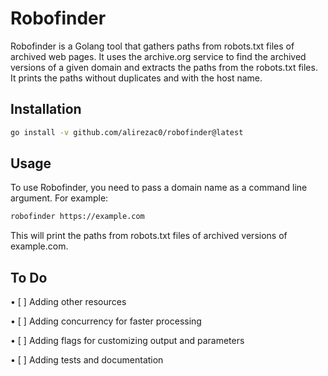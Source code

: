 # Robofinder

Robofinder is a Golang tool that gathers paths from robots.txt files of archived web pages. It uses the archive.org service to find the archived versions of a 
given domain and extracts the paths from the robots.txt files. It prints the paths without duplicates and with the host name.


## Installation
```bash
go install -v github.com/alirezac0/robofinder@latest
```

## Usage
To use Robofinder, you need to pass a domain name as a command line argument. For example:

```bash
robofinder https://example.com
```

This will print the paths from robots.txt files of archived versions of example.com.


## To Do
•  [ ] Adding other resources

•  [ ] Adding concurrency for faster processing

•  [ ] Adding flags for customizing output and parameters

•  [ ] Adding tests and documentation




